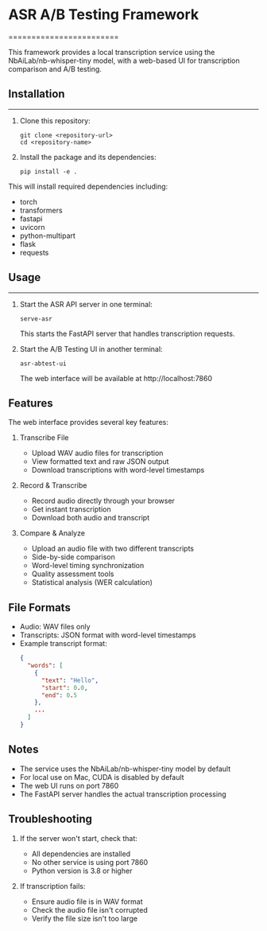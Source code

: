 # ASR A/B Testing Framework
========================

This framework provides a local transcription service using the NbAiLab/nb-whisper-tiny model, with a web-based UI for transcription comparison and A/B testing.

## Installation
-----------

1. Clone this repository:
   ```
   git clone <repository-url>
   cd <repository-name>
   ```

2. Install the package and its dependencies:
   ```
   pip install -e .
   ```

This will install required dependencies including:
- torch
- transformers
- fastapi
- uvicorn
- python-multipart
- flask
- requests

## Usage
-----

1. Start the ASR API server in one terminal:
   ```
   serve-asr
   ```
   This starts the FastAPI server that handles transcription requests.

2. Start the A/B Testing UI in another terminal:
   ```
   asr-abtest-ui
   ```
   The web interface will be available at http://localhost:7860

Features
--------

The web interface provides several key features:

1. Transcribe File
   - Upload WAV audio files for transcription
   - View formatted text and raw JSON output
   - Download transcriptions with word-level timestamps

2. Record & Transcribe
   - Record audio directly through your browser
   - Get instant transcription
   - Download both audio and transcript

3. Compare & Analyze
   - Upload an audio file with two different transcripts
   - Side-by-side comparison
   - Word-level timing synchronization
   - Quality assessment tools
   - Statistical analysis (WER calculation)

File Formats
-----------

- Audio: WAV files only
- Transcripts: JSON format with word-level timestamps
- Example transcript format:
  ```json
  {
    "words": [
      {
        "text": "Hello",
        "start": 0.0,
        "end": 0.5
      },
      ...
    ]
  }
  ```

Notes
-----

- The service uses the NbAiLab/nb-whisper-tiny model by default
- For local use on Mac, CUDA is disabled by default
- The web UI runs on port 7860
- The FastAPI server handles the actual transcription processing

Troubleshooting
--------------

1. If the server won't start, check that:
   - All dependencies are installed
   - No other service is using port 7860
   - Python version is 3.8 or higher

2. If transcription fails:
   - Ensure audio file is in WAV format
   - Check the audio file isn't corrupted
   - Verify the file size isn't too large
